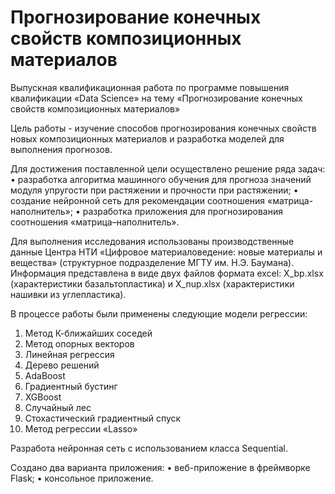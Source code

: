 # Прогнозирование конечных свойств композиционных материалов

Выпускная квалификационная работа по программе повышения квалификации «Data Science» на тему «Прогнозирование конечных свойств композиционных материалов»

Цель работы - изучение способов прогнозирования конечных свойств новых композиционных материалов и разработка моделей для выполнения прогнозов.

Для достижения поставленной цели осуществлено решение ряда задач:
•	разработка алгоритма машинного обучения для прогноза значений модуля упругости при растяжении и прочности при растяжении;
•	создание нейронной сеть для рекомендации соотношения «матрица-наполнитель»;
•	разработка приложения для прогнозирования соотношения «матрица–наполнитель».

Для выполнения исследования использованы производственные данные Центра НТИ «Цифровое материаловедение: новые материалы и вещества» (структурное подразделение МГТУ им. Н.Э. Баумана). Информация представлена в виде двух файлов формата excel: X_bp.xlsx (характеристики базальтопластика) и X_nup.xlsx (характеристики нашивки из углепластика). 

В процессе работы были применены следующие модели регрессии:
1.	Метод К-ближайших соседей
2.	Метод опорных векторов
3.	Линейная регрессия
4.	Дерево решений
5.	AdaBoost
6.	Градиентный бустинг
7.	XGBoost
8.	Случайный лес
9.	Стохастический градиентный спуск
10.	Метод регрессии «Lasso»

Разработа нейронная сеть с использованием класса Sequential.

Создано два варианта приложения:
•	веб-приложение в фреймворке Flask;
•	консольное приложение.
